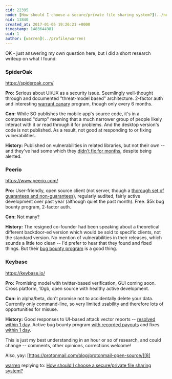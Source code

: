 ```yaml
---
cid: 22395
node: [How should I choose a secure/private file sharing system?](../notes/warren/01-05-2017/how-should-i-choose-a-secure-private-file-sharing-system)
nid: 13840
created_at: 2017-01-05 19:26:21 +0000
timestamp: 1483644381
uid: 1
author: [warren](../profile/warren)
---
```


OK - just answering my own question here, but I did a short research writeup on what I found:

### SpiderOak

https://spideroak.com/
  
**Pro:** Serious about UI/UX as a security issue. Seemlingly well-thought through and documented "threat-model based" architecture. 2-factor auth and interesting [warrant canary][1] program, though only every 6 months.

**Con:** While SO publishes the mobile app's source code, it's in a compressed "dump" meaning that a much narrower group of people likely interact with it or read through it for problems. And the desktop version's code is not published. As a result, not good at responding to or fixing vulnerabilities.

**History:** Published on vulnerabilities in related libraries, but not their own -- and they've had some which they [didn't fix for months][2], despite being alerted.

  
### Peerio

https://www.peerio.com/

**Pro:** User-friendly, open source client (not server, though a [thorough set of guarantees and non-guarantees][3]), regularly audited, fairly active development over past year (although quiet the past month). Free.  $5k bug bounty program, 2-factor auth.

**Con:** Not many?  

**History:** The resigned co-founder had been speaking about a theoretical different backdoor-ed version which would be sold to specific clients, not the standard version. No mention of vulnerabilities in their releases, which sounds a little too clean -- I'd prefer to hear that they found and fixed things. But their [bug bounty program][4] is a good thing. 

  
### Keybase

https://keybase.io/
  
**Pro:** Promising model with twitter-based verification, GUI coming soon. Cross platform, 10gb, open source with healthy active development.

**Con:** in alpha/beta, don't promise not to accidentally delete your data. Currently only command-line, so very limited usability and therefore lots of opportunities for misuse. 

**History:** Good responses to UI-based attack vector reports -- [resolved within 1 day][5]. Active bug bounty program [with recorded payouts][6] and fixes [within 1 day][7]. 


This is just my best understanding in an hour or so of research, and could change -- comments, other opinions, corrections welcome!
  
Also, yay: [https://protonmail.com/blog/protonmail-open-source/][8]

[1]: http://www.theregister.co.uk/2014/08/14/spideroak_says_youll_know_its_secure_because_a_little_bird_told_you/
[2]: https://digi.ninja/projects/spidering_spideroak.php
[3]: https://github.com/PeerioTechnologies/peerio-client/blob/master/THREATMODEL.md#protected-information
[4]: https://github.com/PeerioTechnologies/peerio-documentation/blob/master/Bug_Bounty.md
[5]: https://github.com/keybase/keybase-issues/issues/397
[6]: https://hackerone.com/keybase
[7]: https://hackerone.com/reports/166682
[8]: https://protonmail.com/blog/protonmail-open-source/

[warren](../profile/warren) replying to: [How should I choose a secure/private file sharing system?](../notes/warren/01-05-2017/how-should-i-choose-a-secure-private-file-sharing-system)

